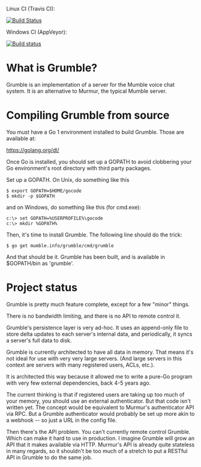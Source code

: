 
Linux CI (Travis CI):

[![Build Status](https://travis-ci.org/mumble-voip/grumble.svg?branch=master)](https://travis-ci.org/mumble-voip/grumble)

Windows CI (AppVeyor):

[![Build status](https://ci.appveyor.com/api/projects/status/yfvg0eagpuy9kgg9/branch/master?svg=true)](https://ci.appveyor.com/project/mumble-voip/grumble/branch/master)


What is Grumble?
================

Grumble is an implementation of a server for the Mumble voice chat system. It is an alternative to Murmur, the typical Mumble server.

Compiling Grumble from source
=============================

You must have a Go 1 environment installed to build Grumble. Those are available at:

https://golang.org/dl/

Once Go is installed, you should set up a GOPATH to avoid clobbering your Go environment's root directory with third party packages.

Set up a GOPATH. On Unix, do something like this

    $ export GOPATH=$HOME/gocode
    $ mkdir -p $GOPATH

and on Windows, do something like this (for cmd.exe):

    c:\> set GOPATH=%USERPROFILE%\gocode
    c:\> mkdir %GOPATH%

Then, it's time to install Grumble. The following line should do the trick:

    $ go get mumble.info/grumble/cmd/grumble

And that should be it. Grumble has been built, and is available in $GOPATH/bin as 'grumble'.

Project status
==============

Grumble is pretty much feature complete, except for a few "minor" things.

There is no bandwidth limiting, and there is no API to remote control it.

Grumble's persistence layer is very ad-hoc. It uses an append-only file to store delta updates to each server's internal data, and periodically, it syncs a server's full data to disk.

Grumble is currently architected to have all data in memory. That means it's not ideal for use with very very large servers. (And large servers in this context are servers with many registered users, ACLs, etc.).

It is architected this way because it allowed me to write a pure-Go program with very few external dependencies, back 4-5 years ago.

The current thinking is that if registered users are taking up too much of your memory, you should use an external authenticator. But that code isn't written yet. The concept would be equivalent to Murmur's authenticator API via RPC. But a Grumble authenticator would probably be set up more akin to a webhook -- so just a URL in the config file.

Then there's the API problem. You can't currently remote control Grumble. Which can make it hard to use in production. I imagine Grumble will grow an API that it makes available via HTTP. Murmur's API is already quite stateless in many regards, so it shouldn't be too much of a stretch to put a RESTful API in Grumble to do the same job.

